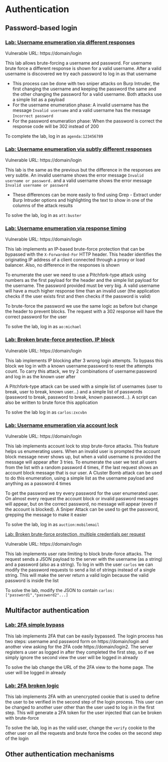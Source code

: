 # Authentication

## Password-based login

### [Lab: Username enumeration via different responses](https://portswigger.net/web-security/authentication/password-based/lab-username-enumeration-via-different-responses)

Vulnerable URL: https://domain/login

This lab allows brute-forcing a username and password. For username brute force a different response is shown for a valid username. After a valid username is discovered we try each password to log in as that username
- This process can be done with two sniper attacks on Burp Intruder, the first changing the username and keeping the password the same and the other changing the password for a valid username. Both attacks use a simple list as a payload
- For the username enumeration phase: A invalid username has the message `Invalid username` and a valid username has the message `Incorrect password` 
- For the password enumeration phase: When the password is correct the response code will be 302 instead of 200

To complete the lab, log in as `agenda:123456789`

### [Lab: Username enumeration via subtly different responses](https://portswigger.net/web-security/authentication/password-based/lab-username-enumeration-via-subtly-different-responses)

Vulnerable URL: https://domain/login

This lab is the same as the previous but the difference in the responses are very subtle. An invalid username shows the error message `Invalid username or password.` and a valid username shows the error message `Invalid username or password `
- These differences can be more easily to find using Grep - Extract under Burp Intruder options and highlighting the text to show in one of the columns of the attack results

To solve the lab, log in as `att:buster`

### [Lab: Username enumeration via response timing](https://portswigger.net/web-security/authentication/password-based/lab-username-enumeration-via-response-timing)

Vulnerable URL: https://domain/login

This lab implements an IP-based brute-force protection that can be bypassed with the `X-Forwarded-For` HTTP header. This header identifies the originating IP address of a client connected through a proxy or load balancer. Also, no difference in the responses is shown

To enumerate the user we need to use a Pitchfork-type attack using numbers as the first payload for the header and the simple list payload for the username. The password provided must be very big. A valid username will have a much higher response time than an invalid user (the application checks if the user exists first and then checks if the password is valid)

To brute-force the password we use the same logic as before but change the header to prevent blocks. The request with a 302 response will have the correct password for the user

To solve the lab, log in as `ao:michael`

### [Lab: Broken brute-force protection, IP block](https://portswigger.net/web-security/authentication/password-based/lab-broken-bruteforce-protection-ip-block)

Vulnerable URL: https://domain/login

This lab implements IP blocking after 3 wrong login attempts. To bypass this block we log in with a known username:password to reset the attempts count. To carry this attack, we try 2 combinations of username:password and log in as the known user after

A Pitchfork-type attack can be used with a simple list of usernames (user to break, user to break, known user...) and a simple list of passwords (password to break, password to break, known password...). A script can also be written to brute force this application

To solve the lab log in as `carlos:zxcvbn`


### [Lab: Username enumeration via account lock](https://portswigger.net/web-security/authentication/password-based/lab-username-enumeration-via-account-lock)

Vulnerable URL: https://domain/login

This lab implements account lock to stop brute-force attacks. This feature helps us enumerating users. When an invalid user is prompted the account block message never shows up, but when a valid username is provided the message will appear after 3 tries. To enumerate the user we test all users from the list with a random password 4 times, if the last request shows an account block message that is our user. A Cluster Bomb attack can be used to do this enumeration, using a simple list as the username payload and anything as a password 4 times

To get the password we try every password for the user enumerated user. On almost every request the account block or invalid password messages will appear, but on the correct password, no message will appear (even if the account is blocked). A Sniper Attack can be used to get the password, grepping the message to make it easier

To solve the lab, log in as `auction:mobilemail`


[Lab: Broken brute-force protection, multiple credentials per request](https://portswigger.net/web-security/authentication/password-based/lab-broken-brute-force-protection-multiple-credentials-per-request)

Vulnerable URL: https://domain/login

This lab implements user rate limiting to block brute-force attacks. The request sends a JSON payload to the server with the username (as a string) and a password (also as a string). To log in with the user `carlos` we can modify the password requests to send a list of strings instead of a single string. This will make the server return a valid login because the valid password is inside the list

To solve the lab, modify the JSON to contain `carlos:["password1","password2"...]`


## Multifactor authentication

### [Lab: 2FA simple bypass](https://portswigger.net/web-security/authentication/multi-factor/lab-2fa-simple-bypass)

This lab implements 2FA that can be easily bypassed. The login process has two steps: username and password form on https://domain/login and another view asking for the 2FA code https://domain/login2. The server registers a user as logged in after they completed the first step, so if we simply ignore the second view the user will be logged in already

To solve the lab change the URL of the 2FA view to the home page. The user will be logged in already


### [Lab: 2FA broken logic](https://portswigger.net/web-security/authentication/multi-factor/lab-2fa-broken-logic)

This lab implements 2FA with an unencrypted cookie that is used to define the user to be verified in the second step of the login process. This user can be changed to another user other than the user used to log in in the first step. This will generate a 2FA token for the user injected that can be broken with brute-force

To solve the lab, log in as the valid user, change the `verify` cookie to the other user on all the requests and brute force the codes on the second step of the login


## Other authentication mechanisms
